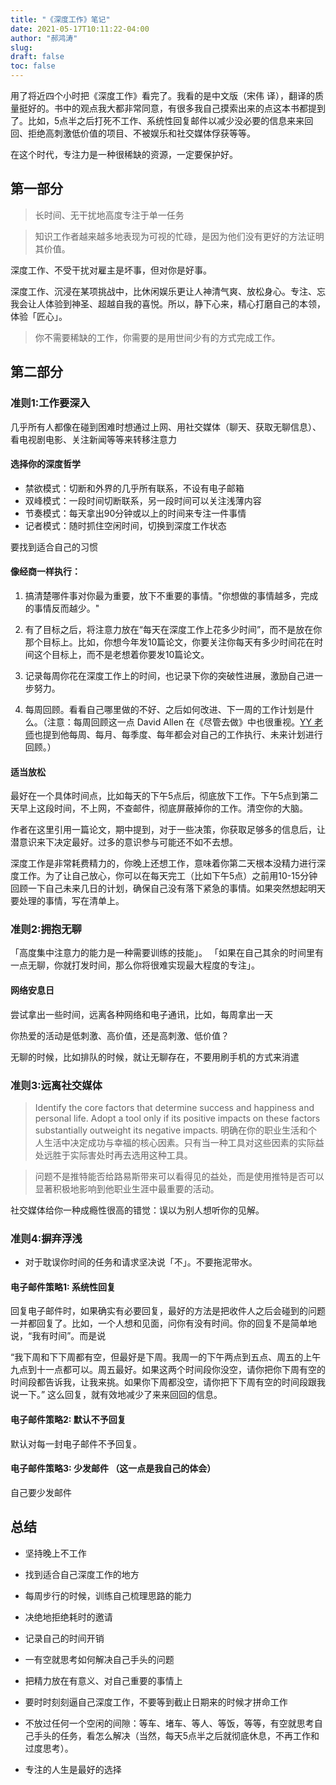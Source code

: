 ```yaml
---
title: "《深度工作》笔记"
date: 2021-05-17T10:11:22-04:00
author: "郝鸿涛"
slug:
draft: false
toc: false
---
```

用了将近四个小时把《深度工作》看完了。我看的是中文版（宋伟 译），翻译的质量挺好的。书中的观点我大都非常同意，有很多我自己摸索出来的点这本书都提到了。比如，5点半之后打死不工作、系统性回复邮件以减少没必要的信息来来回回、拒绝高刺激低价值的项目、不被娱乐和社交媒体俘获等等。

在这个时代，专注力是一种很稀缺的资源，一定要保护好。

## 第一部分

>长时间、无干扰地高度专注于单一任务

>知识工作者越来越多地表现为可视的忙碌，是因为他们没有更好的方法证明其价值。

深度工作、不受干扰对雇主是坏事，但对你是好事。

深度工作、沉浸在某项挑战中，比休闲娱乐更让人神清气爽、放松身心。专注、忘我会让人体验到神圣、超越自我的喜悦。所以，静下心来，精心打磨自己的本领，体验「匠心」。

>你不需要稀缺的工作，你需要的是用世间少有的方式完成工作。

## 第二部分

### 准则1:工作要深入

几乎所有人都像在碰到困难时想通过上网、用社交媒体（聊天、获取无聊信息）、看电视剧电影、关注新闻等等来转移注意力

#### 选择你的深度哲学
- 禁欲模式：切断和外界的几乎所有联系，不设有电子邮箱
- 双峰模式：一段时间切断联系，另一段时间可以关注浅薄内容
- 节奏模式：每天拿出90分钟或以上的时间来专注一件事情
- 记者模式：随时抓住空闲时间，切换到深度工作状态

要找到适合自己的习惯

#### 像经商一样执行：

1. 搞清楚哪件事对你最为重要，放下不重要的事情。"你想做的事情越多，完成的事情反而越少。"

2. 有了目标之后，将注意力放在“每天在深度工作上花多少时间”，而不是放在你那个目标上。比如，你想今年发10篇论文，你要关注你每天有多少时间花在时间这个目标上，而不是老想着你要发10篇论文。

3. 记录每周你花在深度工作上的时间，也记录下你的突破性进展，激励自己进一步努力。

4. 每周回顾。看看自己哪里做的不好、之后如何改进、下一周的工作计划是什么。（注意：每周回顾这一点 David Allen 在《尽管去做》中也很重视。[YY 老师](yongyeol.com)也提到他每周、每月、每季度、每年都会对自己的工作执行、未来计划进行回顾。）

#### 适当放松

最好在一个具体时间点，比如每天的下午5点后，彻底放下工作。下午5点到第二天早上这段时间，不上网，不查邮件，彻底屏蔽掉你的工作。清空你的大脑。

作者在这里引用一篇论文，期中提到，对于一些决策，你获取足够多的信息后，让潜意识来下决定最好。过多的意识参与可能还不如不去想。

深度工作是非常耗费精力的，你晚上还想工作，意味着你第二天根本没精力进行深度工作。为了让自己放心，你可以在每天完工（比如下午5点）之前用10-15分钟回顾一下自己未来几日的计划，确保自己没有落下紧急的事情。如果突然想起明天要处理的事情，写在清单上。

### 准则2:拥抱无聊

「高度集中注意力的能力是一种需要训练的技能」。
「如果在自己其余的时间里有一点无聊，你就打发时间，那么你将很难实现最大程度的专注」。

#### 网络安息日
尝试拿出一些时间，远离各种网络和电子通讯，比如，每周拿出一天

你热爱的活动是低刺激、高价值，还是高刺激、低价值？

无聊的时候，比如排队的时候，就让无聊存在，不要用刷手机的方式来消遣

### 准则3:远离社交媒体
 >Identify the core factors that determine success and happiness and personal life. Adopt a tool only if its positive impacts on these factors substantially outweight its negative impacts.
 >明确在你的职业生活和个人生活中决定成功与幸福的核心因素。只有当一种工具对这些因素的实际益处远胜于实际害处时再去选用这种工具。

>问题不是推特能否给路易斯带来可以看得见的益处，而是使用推特是否可以显著积极地影响到他职业生涯中最重要的活动。

社交媒体给你一种成瘾性很高的错觉：误以为别人想听你的见解。

### 准则4:摒弃浮浅

- 对于耽误你时间的任务和请求坚决说「不」。不要拖泥带水。

#### 电子邮件策略1: 系统性回复

回复电子邮件时，如果确实有必要回复，最好的方法是把收件人之后会碰到的问题一并都回复了。比如，一个人想和见面，问你有没有时间。你的回复不是简单地说，“我有时间”。而是说

“我下周和下下周都有空，但最好是下周。我周一的下午两点到五点、周五的上午九点到十一点都可以。周五最好。如果这两个时间段你没空，请你把你下周有空的时间段都告诉我，让我来挑。如果你下周都没空，请你把下下周有空的时间段跟我说一下。”
这么回复，就有效地减少了来来回回的信息。

#### 电子邮件策略2: 默认不予回复

默认对每一封电子邮件不予回复。

#### 电子邮件策略3: 少发邮件 （这一点是我自己的体会）

自己要少发邮件

## 总结

- 坚持晚上不工作

- 找到适合自己深度工作的地方

- 每周步行的时候，训练自己梳理思路的能力

- 决绝地拒绝耗时的邀请

- 记录自己的时间开销

- 一有空就思考如何解决自己手头的问题

- 把精力放在有意义、对自己重要的事情上

- 要时时刻刻逼自己深度工作，不要等到截止日期来的时候才拼命工作

- 不放过任何一个空闲的间隙：等车、堵车、等人、等饭，等等，有空就思考自己手头的任务，看怎么解决（当然，每天5点半之后就彻底休息，不再工作和过度思考）。

- 专注的人生是最好的选择
